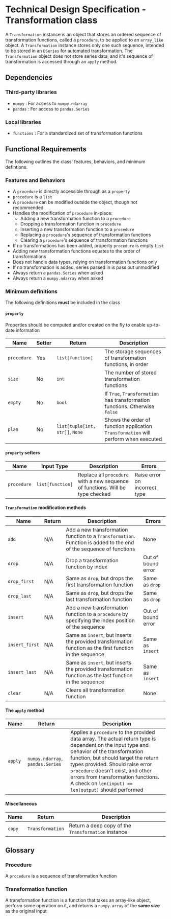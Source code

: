 # Technical Design Specification - Transformation class

A `Transformation` instance is an object that stores an ordered sequence of
transformation functions, called a `procedure`, to be applied to an `array_like`
object. A `Transformation` instance stores only one such sequence, intended to
be stored in an `DSeries` for automated transformation. The `Transformation` object
does not store series data, and it's sequence of transformation is accessed through
an `apply` method.

## Dependencies

### Third-party libraries
* `numpy` : For access to `numpy.ndarray`
* `pandas` : For access to `pandas.Series`

### Local libraries
* `functions` : For a standardized set of transformation functions

## Functional Requirements
The following outlines the class' features, behaviors, and minimum defintions.

### Features and Behaviors
* A `procedure` is directly accessible through as a `property`
* `procedure` is a `list`
* A `procedure` can be modified outside the object, though not recommended
* Handles the modification of `procedure` in-place:
    - Adding a new transformation function to a `procedure`
    - Dropping a transformation function in `procedure`
    - Inserting a new transformation function to a `procedure`
    - Replacing a `procedure`'s sequence of transformation functions
    - Clearing a `procedure`'s sequence of transformation functions
* If no transformations has been added, property `procedure` is empty `list`
* Adding new transformation functions equates to the order of transformations
* Does not handle data types, relying on transformation functions only
* If no transformation is added, series passed in is pass out unmodified
* Always return a `pandas.Series` when asked
* Always return a `numpy.ndarray` when asked

### Minimum definitions
The following definitions **must** be included in the class

#### `property`
Properties should be computed and/or created on the fly to enable up-to-date information
    
| Name          | Setter    | Return                            | Description                                                                           |
|-------------  |--------   |---------------------------------  |-------------------------------------------------------------------------------------  |
| `procedure`   | Yes       | `list[function]`                  | The storage sequences of transformation functions, in order                           |
| `size`        | No        | `int`                             | The number of stored transformation functions                                         |
| `empty`       | No        | `bool`                            | If `True`, `Transformation` has transformation functions. Otherwise `False`           |
| `plan`        | No        | `list[tuple[int, str]]`, `None`   | Shows the order of function application `Transformation` will perform when executed   |

#### `property` setters

| Name          | Input Type        | Description                                                                       | Errors                            |
|-------------  |------------------ |--------------------------------------------------------------------------------   |-------------------------------    |
| `procedure`   | `list[function]`  | Replace all `procedure` with a new sequence of functions. Will be type checked    | Raise error on incorrect type     |

#### `Transformation` modification methods

| Name              | Return    | Description                                                                                                           | Errors                |
|----------------   |--------   |--------------------------------------------------------------------------------------------------------------------   |--------------------   |
| `add`             | N/A       | Add a new transformation function to a `Transformation`. Function is added to the end of the sequence of functions    | None                  |
| `drop`            | N/A       | Drop a transformation function by index                                                                               | Out of bound error    |
| `drop_first`      | N/A       | Same as `drop`, but drops the first transformation function                                                           | Same as `drop`        |
| `drop_last`       | N/A       | Same as `drop`, but drops the last transformation function                                                            | Same as `drop`        |
| `insert`          | N/A       | Add a new transformation function to a `procedure` by specifying the index position of the sequence                   | Out of bound error    |
| `insert_first`    | N/A       | Same as `insert`, but inserts the provided transformation function as the first function in the sequence              | Same as `insert`      |
| `insert_last`     | N/A       | Same as `insert`, but inserts the provided transformation function as the last function in the sequence               | Same as `insert`      |
| `clear`           | N/A       | Clears all transformation function                                                                                    | None                  |

#### The `apply` method

| Name      | Return                            | Description                                                                                                                                                                                                                                                                                                                                               |
|---------  |---------------------------------- |---------------------------------------------------------------------------------------------------------------------------------------------------------------------------------------------------------------------------------------------------------------------------------------------------------------------------------------------------------  |
| `apply`   | `numpy.ndarray`, `pandas.Series`  | Applies a `procedure` to the provided data array. The actual return type is dependent on the input type and behavior of the transformation function, but should target the return types provided. Should raise error `procedure` doesn't exist, and other errors from transformation functions. A check on `len(input) == len(output)` should performed   |

#### Miscellaneous

| Name      | Return            | Description                                           |
|--------   |------------------ |-----------------------------------------------------  |
| `copy`    | `Transformation`  | Return a deep copy of the `Transformation` instance   |

## Glossary
### Procedure
A `procedure` is a sequence of transformation function
### Transformation function
A transformation function is a function that takes an array-like object, perform
some operation on it, and returns a `numpy.array` of the **same size** as the
original input